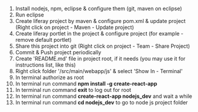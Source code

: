 1) Install nodejs, npm, eclipse & configure them (git, maven on eclipse)<br/>
2) Run eclipse<br/>
3) Create liferay project by maven & configure pom.xml & update project (Right click on project - Maven - Update project)<br/>
4) Create liferay portlet in the project & configure project (for example - remove default portlet)<br/>
5) Share this project into git (Right click on project - Team - Share Project)<br/>
6) Commit & Push project periodically<br/>
7) Create 'README.md' file in project root, if it needs (you may use it for instructions list, like this)<br/>
8) Right click folder '/src/main/webapp/js' &  select 'Show In - Terminal'<br/>
9) In terminal authorize as root<br/>
10) In terminal run command <b>npm install -g create-react-app</b><br/>
11) In terminal run command <b>exit</b> to log out for root<br/>
12) In terminal run command <b>create-react-app nodejs_dev</b> and wait a while<br/>
13) In terminal run command <b>cd nodejs_dev</b> to go to node js project folder<br/>


